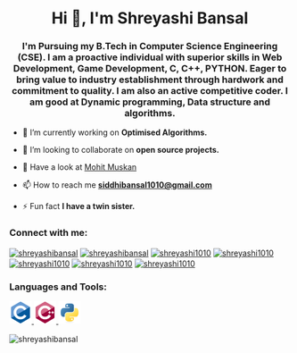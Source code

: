 <h1 align="center">Hi 👋, I'm Shreyashi Bansal</h1>
<h3 align="center">I'm Pursuing my B.Tech in Computer Science Engineering (CSE). I am a proactive individual with superior skills in Web Development, Game Development, C, C++, PYTHON. Eager to bring value to industry establishment through hardwork and commitment to quality. I am also an active competitive coder. I am good at Dynamic programming, Data structure and algorithms. </h3>

- 🔭 I’m currently working on **Optimised Algorithms.**

- 👯 I’m looking to collaborate on **open source projects.**

- 🤝 Have a look at [Mohit Muskan](www.mohitmuskan.com)

- 📫 How to reach me **siddhibansal1010@gmail.com**

- ⚡ Fun fact **I have a twin sister.**

<h3 align="left">Connect with me:</h3>
<p align="left">
<a href="https://linkedin.com/in/shreyashibansal" target="blank"><img align="center" src="https://raw.githubusercontent.com/rahuldkjain/github-profile-readme-generator/master/src/images/icons/Social/linked-in-alt.svg" alt="shreyashibansal" height="30" width="40" /></a>
<a href="https://instagram.com/shreyashibansal" target="blank"><img align="center" src="https://raw.githubusercontent.com/rahuldkjain/github-profile-readme-generator/master/src/images/icons/Social/instagram.svg" alt="shreyashibansal" height="30" width="40" /></a>
<a href="https://www.codechef.com/users/shreyashi1010" target="blank"><img align="center" src="https://cdn.jsdelivr.net/npm/simple-icons@3.1.0/icons/codechef.svg" alt="shreyashi1010" height="30" width="40" /></a>
<a href="https://www.hackerrank.com/shreyashi1010" target="blank"><img align="center" src="https://raw.githubusercontent.com/rahuldkjain/github-profile-readme-generator/master/src/images/icons/Social/hackerrank.svg" alt="shreyashi1010" height="30" width="40" /></a>
<a href="https://codeforces.com/profile/shreyashi1010" target="blank"><img align="center" src="https://cdn.jsdelivr.net/npm/simple-icons@3.0.1/icons/codeforces.svg" alt="shreyashi1010" height="30" width="40" /></a>
<a href="https://www.leetcode.com/shreyashi1010" target="blank"><img align="center" src="https://raw.githubusercontent.com/rahuldkjain/github-profile-readme-generator/master/src/images/icons/Social/leet-code.svg" alt="shreyashi1010" height="30" width="40" /></a>
<a href="https://www.hackerearth.com/shreyashi1010" target="blank"><img align="center" src="https://raw.githubusercontent.com/rahuldkjain/github-profile-readme-generator/master/src/images/icons/Social/hackerearth.svg" alt="shreyashi1010" height="30" width="40" /></a>
</p>

<h3 align="left">Languages and Tools:</h3>
<p align="left"> <a href="https://www.cprogramming.com/" target="_blank"> <img src="https://raw.githubusercontent.com/devicons/devicon/master/icons/c/c-original.svg" alt="c" width="40" height="40"/> </a> <a href="https://www.w3schools.com/cpp/" target="_blank"> <img src="https://raw.githubusercontent.com/devicons/devicon/master/icons/cplusplus/cplusplus-original.svg" alt="cplusplus" width="40" height="40"/> </a> <a href="https://www.python.org" target="_blank"> <img src="https://raw.githubusercontent.com/devicons/devicon/master/icons/python/python-original.svg" alt="python" width="40" height="40"/> </a> </p>

<p><img align="center" src="https://github-readme-stats.vercel.app/api/top-langs?username=shreyashibansal&show_icons=true&theme=dark&title_color=0d0d0d&bg_color=66dbc8&hide_border=true&locale=en&layout=compact" alt="shreyashibansal" /></p>
